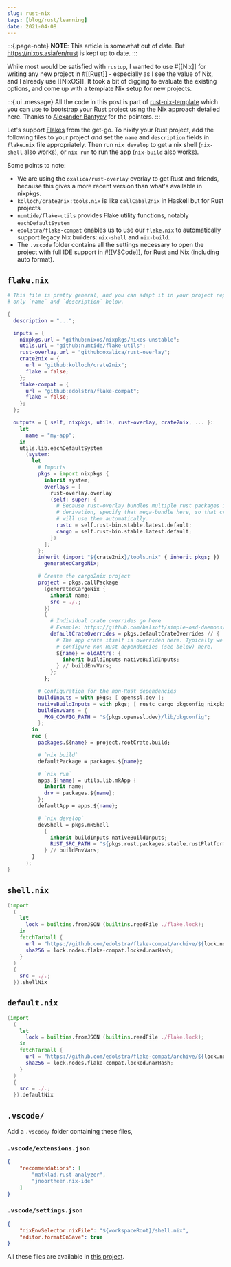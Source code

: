 ```yaml
---
slug: rust-nix
tags: [blog/rust/learning]
date: 2021-04-08
---
```


:::{.page-note}
**NOTE**: This article is somewhat out of date. But https://nixos.asia/en/rust is kept up to date.
:::

While most would be satisfied with `rustup`, I wanted to use #[[Nix]] for writing any new project in #[[Rust]] - especially as I see the value of Nix, and I already use [[NixOS]]. It took a bit of digging to evaluate the existing options, and come up with a template Nix setup for new projects. 

:::{.ui .message}
All the code in this post is part of [rust-nix-template](https://github.com/srid/rust-nix-template) which you can use to bootstrap your Rust project using the Nix approach detailed here. Thanks to  [Alexander Bantyev](https://old.reddit.com/r/rust/comments/mmbfnj/nixifying_a_rust_project/) for the pointers.
:::

Let's support [Flakes](https://nixos.wiki/wiki/Flakes) from the get-go. To nixify your Rust project, add the following files to your project *and* set the `name` and `description` fields in `flake.nix` file appropriately. Then run `nix develop` to get a nix shell (`nix-shell` also works), or `nix run` to run the app (`nix-build` also works).

Some points to note:

- We are using the `oxalica/rust-overlay` overlay to get Rust and friends, because this gives a more recent version than what's available in nixpkgs.
- `kolloch/crate2nix:tools.nix` is like `callCabal2nix` in Haskell but for Rust projects
- `numtide/flake-utils` provides Flake utility functions, notably `eachDefaultSystem`
- `edolstra/flake-compat` enables us to use our `flake.nix` to automatically support legacy Nix builders: `nix-shell` and `nix-build`.
- The `.vscode` folder contains all the settings necessary to open the project with full IDE support in #[[VSCode]], for Rust and Nix (including auto format).

## `flake.nix`

```nix
# This file is pretty general, and you can adapt it in your project replacing
# only `name` and `description` below.

{
  description = "...";

  inputs = {
    nixpkgs.url = "github:nixos/nixpkgs/nixos-unstable";
    utils.url = "github:numtide/flake-utils";
    rust-overlay.url = "github:oxalica/rust-overlay";
    crate2nix = {
      url = "github:kolloch/crate2nix";
      flake = false;
    };
    flake-compat = {
      url = "github:edolstra/flake-compat";
      flake = false;
    };
  };

  outputs = { self, nixpkgs, utils, rust-overlay, crate2nix, ... }:
    let
      name = "my-app";
    in
    utils.lib.eachDefaultSystem
      (system:
        let
          # Imports
          pkgs = import nixpkgs {
            inherit system;
            overlays = [
              rust-overlay.overlay
              (self: super: {
                # Because rust-overlay bundles multiple rust packages into one
                # derivation, specify that mega-bundle here, so that crate2nix
                # will use them automatically.
                rustc = self.rust-bin.stable.latest.default;
                cargo = self.rust-bin.stable.latest.default;
              })
            ];
          };
          inherit (import "${crate2nix}/tools.nix" { inherit pkgs; })
            generatedCargoNix;

          # Create the cargo2nix project
          project = pkgs.callPackage
            (generatedCargoNix {
              inherit name;
              src = ./.;
            })
            {
              # Individual crate overrides go here
              # Example: https://github.com/balsoft/simple-osd-daemons/blob/6f85144934c0c1382c7a4d3a2bbb80106776e270/flake.nix#L28-L50
              defaultCrateOverrides = pkgs.defaultCrateOverrides // {
                # The app crate itself is overriden here. Typically we
                # configure non-Rust dependencies (see below) here.
                ${name} = oldAttrs: {
                  inherit buildInputs nativeBuildInputs;
                } // buildEnvVars;
              };
            };

          # Configuration for the non-Rust dependencies
          buildInputs = with pkgs; [ openssl.dev ];
          nativeBuildInputs = with pkgs; [ rustc cargo pkgconfig nixpkgs-fmt ];
          buildEnvVars = {
            PKG_CONFIG_PATH = "${pkgs.openssl.dev}/lib/pkgconfig";
          };
        in
        rec {
          packages.${name} = project.rootCrate.build;

          # `nix build`
          defaultPackage = packages.${name};

          # `nix run`
          apps.${name} = utils.lib.mkApp {
            inherit name;
            drv = packages.${name};
          };
          defaultApp = apps.${name};

          # `nix develop`
          devShell = pkgs.mkShell
            {
              inherit buildInputs nativeBuildInputs;
              RUST_SRC_PATH = "${pkgs.rust.packages.stable.rustPlatform.rustLibSrc}";
            } // buildEnvVars;
        }
      );
}
```

## `shell.nix`

```nix
(import
  (
    let
      lock = builtins.fromJSON (builtins.readFile ./flake.lock);
    in
    fetchTarball {
      url = "https://github.com/edolstra/flake-compat/archive/${lock.nodes.flake-compat.locked.rev}.tar.gz";
      sha256 = lock.nodes.flake-compat.locked.narHash;
    }
  )
  {
    src = ./.;
  }).shellNix
```

## `default.nix`

```nix
(import
  (
    let
      lock = builtins.fromJSON (builtins.readFile ./flake.lock);
    in
    fetchTarball {
      url = "https://github.com/edolstra/flake-compat/archive/${lock.nodes.flake-compat.locked.rev}.tar.gz";
      sha256 = lock.nodes.flake-compat.locked.narHash;
    }
  )
  {
    src = ./.;
  }).defaultNix
```

## `.vscode/`

Add a `.vscode/` folder containing these files,

### `.vscode/extensions.json`

```json
{
    "recommendations": [
        "matklad.rust-analyzer",
        "jnoortheen.nix-ide"
    ]
}
```

### `.vscode/settings.json`

```json
{
    "nixEnvSelector.nixFile": "${workspaceRoot}/shell.nix",
    "editor.formatOnSave": true
}
```

All these files are available in [this project](https://github.com/srid/bouncy).

